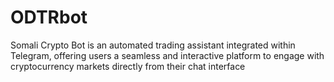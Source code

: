 # ODTRbot
 Somali Crypto Bot is an automated trading assistant integrated within Telegram, offering users a seamless and interactive platform to engage with cryptocurrency markets directly from their chat interface
